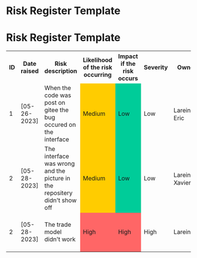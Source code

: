 ﻿# Risk Register Template
<h1>Risk Register Template</h1>
<table>
	<tr>
		<th>ID</th>
		<th>Date raised</th>
		<th>Risk description</th>
		<th>Likelihood of the risk occurring</th>
		<th>Impact if the risk occurs</th>
		<th>Severity</th>
		<th>Owner</th>
		<th>Mitigating action</th>
		<th>Status</th>
		<th>Useful resources</th>
	</tr>
	<tr>
		<td>1</td>
		<td>[05-26-2023]</td>
		<td>When the code was post on gitee the bug occured on the interface </td>
		<td bgcolor="FFCC00">Medium</td>
		<td bgcolor="00CC99">Low</td>
		<td>Low</td>
		<td>Lareina、Eric</td>
		<td>review the code and debug</td>
		<td>Open</td>
		<td>[html learning](https://www.w3schools.com/html/)</td>
	</tr>
	<tr>
		<td>2</td>
		<td>[05-28-2023]</td>
		<td>The interface was wrong and the picture in the repositery didn't show off</td>
		<td bgcolor="FFCC00">Medium</td>
		<td bgcolor="00CC99">Low</td>
		<td>Low</td>
		<td>Lareina、Xavier</td>
		<td>review the code and debug and repost the picture</td>
		<td>Open</td>
		<td>[Java learning](https://www.w3schools.com/java/)</td>
	</tr>
	<tr>
		<td>2</td>
		<td>[05-28-2023]</td>
		<td>The trade model didn't work</td>
		<td bgcolor="FF6666">High</td>
		<td bgcolor="FF6666">High</td>
		<td>High</td>
		<td>Lareina</td>
		<td>review the code and debug and check the server</td>
		<td>Open</td>
		<td>[html learning](https://www.w3schools.com/html/)</td>
		</tr>
		</table>
		
		
			 
		
		
		

